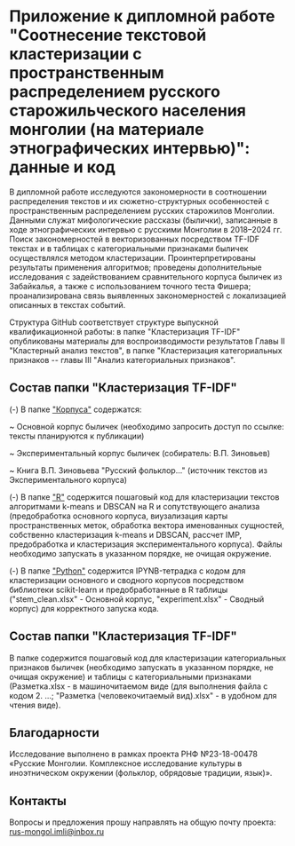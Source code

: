 # Приложение к дипломной работе "Соотнесение текстовой кластеризации с пространственным распределением русского старожильческого населения монголии (на материале этнографических интервью)": данные и код

В дипломной работе исследуются закономерности в соотношении распределения текстов и их сюжетно-структурных особенностей с пространственным распределением русских старожилов Монголии. Данными служат мифологические рассказы (былички), записанные в ходе этнографических интервью с русскими Монголии в 2018–2024 гг. Поиск закономерностей в векторизованных посредством TF-IDF текстах и в таблицах с категориальными признаками быличек осуществлялся методом кластеризации. Проинтерпретированы результаты применения алгоритмов; проведены дополнительные исследования с задействованием сравнительного корпуса быличек из Забайкалья, а также с использованием точного теста Фишера; проанализирована связь выявленных закономерностей с локализацией описанных в текстах событий.

Структура GitHub соответствует структуре выпускной квалификационной работы: в папке "Кластеризация TF-IDF" опубликованы материалы для воспроизводимости результатов Главы II "Кластерный анализ текстов", в папке "Кластеризация категориальных признаков -- главы III "Анализ категориальных признаков".

## Состав папки "Кластеризация TF-IDF"

(-) В папке ["Корпуса"](https://github.com/sofiiafedotova/vkr/tree/main/%D0%9A%D0%BB%D0%B0%D1%81%D1%82%D0%B5%D1%80%D0%B8%D0%B7%D0%B0%D1%86%D0%B8%D1%8F%20TF-IDF/%D0%9A%D0%BE%D1%80%D0%BF%D1%83%D1%81%D0%B0) содержатся: 

~ Основной корпус быличек (необходимо запросить доступ по ссылке: тексты планируются к публикации)

~ Экспериментальный корпус быличек (собиратель: В.П. Зиновьев)

~ Книга В.П. Зиновьева "Русский фольклор..." (источник текстов из Экспериментального корпуса)

(-) В папке ["R"](https://github.com/sofiiafedotova/vkr/tree/main/%D0%9A%D0%BB%D0%B0%D1%81%D1%82%D0%B5%D1%80%D0%B8%D0%B7%D0%B0%D1%86%D0%B8%D1%8F%20TF-IDF/R) содержится пошаговый код для кластеризации текстов алгоритмами k-means и DBSCAN на R и сопутствующего анализа (предобработка основного корпуса, виузализация карты пространственных меток, обработка вектора именованных сущностей, собственно кластеризация k-means и DBSCAN, рассчет IMP, предобработка и кластеризация экспериментального корпуса). Файлы необходимо запускать в указанном порядке, не очищая окружение.

(-) В папке ["Python"](https://github.com/sofiiafedotova/vkr/tree/main/%D0%9A%D0%BB%D0%B0%D1%81%D1%82%D0%B5%D1%80%D0%B8%D0%B7%D0%B0%D1%86%D0%B8%D1%8F%20TF-IDF/Python) содержится IPYNB-тетрадка с кодом для кластеризации основного и сводного корпусов посредством библиотеки scikit-learn и предобработанные в R таблицы ("stem_clean.xlsx" - Основной корпус, "experiment.xlsx" - Сводный корпус) для корректного запуска кода.

## Состав папки "Кластеризация TF-IDF"
 В папке содержится пошаговый  код для кластеризации категориальных признаков быличек (необходимо запускать в указанном порядке, не очищая окружение) и таблицы с категориальными признаками (Разметка.xlsx - в машиночитаемом виде (для выполнения файла с кодом 2. ...; "Разметка (человекочитаемый вид).xlsx" - в удобном для чтения виде).

## Благодарности

Исследование выполнено в рамках проекта РНФ №23-18-00478 «Русские Монголии. Комплексное исследование культуры в иноэтническом окружении (фольклор, обрядовые традиции, язык)».

## Контакты

Вопросы и предложения прошу направлять на общую почту проекта: rus-mongol.imli@inbox.ru
